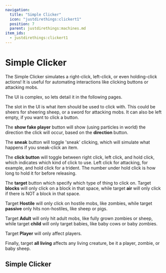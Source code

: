 ```yaml
---
navigation:
  title: "Simple Clicker"
  icon: "justdirethings:clickert1"
  position: 7
  parent: justdirethings:machines.md
item_ids:
  - justdirethings:clickert1
---
```


# Simple Clicker

The Simple Clicker simulates a right-click, left-click, or even holding-click actions! It is useful for automating interactions like clicking buttons or attacking mobs.

The UI is complex, so lets detail it in the following pages.

The slot in the UI is what item should be used to click with.  This could be sheers for sheering sheep, or a sword for attacking mobs. It can also be left empty, if you want to click a button.

The **show fake player** button will show (using particles in world) the direction the click will occur, based on the **direction** button.

The **sneak** button will toggle 'sneak' clicking, which will simulate what happens if you sneak-click an item.

The **click button** will toggle between right click, left click, and hold click, which indicates which kind of click to use. Left click for attacking, for example, and hold click for a trident. The number under hold click is how long to hold it for before releasing.

The **target** button which specify which type of thing to click on. Target **blocks** will only click on a block in that space, while target **air** will only click if there is NOT a block in that space.

Target **Hostile** will only click on hostile mobs, like zombies, while target **passive** only hits non-hostiles, like sheep or pigs.

Target **Adult** will only hit adult mobs, like fully grown zombies or sheep, while target **child** will only target babies, like baby cows or baby zombies.

Target **Player** will only affect players.

Finally, target **all living** affects any living creature, be it a player, zombie, or baby sheep.

## Simple Clicker



<Recipe id="justdirethings:clickert1" />

